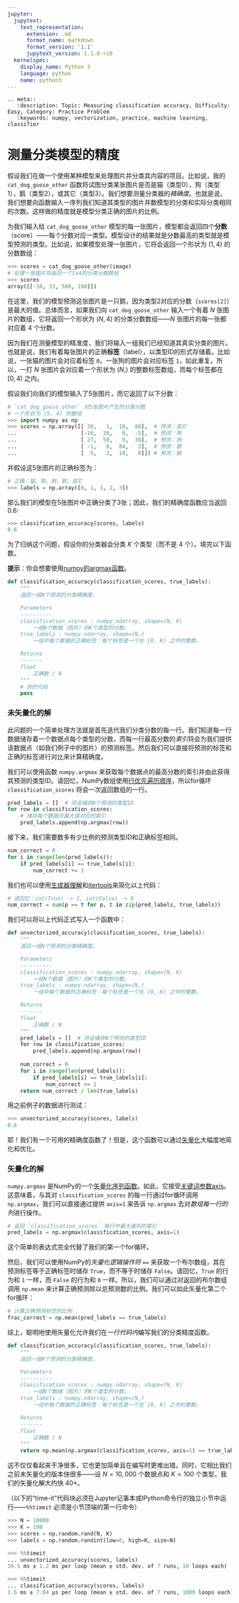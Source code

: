 ```yaml
---
jupyter:
  jupytext:
    text_representation:
      extension: .md
      format_name: markdown
      format_version: '1.1'
      jupytext_version: 1.1.0-rc0
  kernelspec:
    display_name: Python 3
    language: python
    name: python3
---
```


```raw_mimetype="text/restructuredtext"
.. meta::
   :description: Topic: Measuring classification accuracy, Difficulty: Easy, Category: Practice Problem
   :keywords: numpy, vectorization, practice, machine learning, classifier
```

<!-- #region -->
# 测量分类模型的精度
假设我们在做一个使用某种模型来处理图片并分类其内容的项目。比如说，我的 `cat_dog_goose_other` 函数将试图分类某张图片是否是猫（类型0），狗（类型1），鹅（类型2），或其它（类型3）。我们想要测量分类器的*精确度*。也就是说，我们想要向函数输入一序列我们知道其类型的图片并数模型的分类和实际分类相同的次数。这样做的精度就是模型分类正确的图片的比例。

为我们输入给 `cat_dog_goose_other` 模型的每一张图片，模型都会返回四个**分数**（score）——每个分数对应一类型。模型设计的结果就是分数最高的类型就是模型预测的类型。比如说，如果模型处理一张图片，它将会返回一个形状为 $(1, 4)$ 的分数数组：

```python
>>> scores = cat_dog_goose_other(image)
# 处理一张图片将返回一个1x4的分类分数数组
>>> scores
array([[-10, 33, 580, 100]])
```
在这里，我们的模型预测这张图片是一只鹅，因为类型2对应的分数（`scores[2]`）是最大的值。总体而言，如果我们向 `cat_dog_goose_other` 输入一个有着 $N$ 张图片的数组，它将返回一个形状为 $(N, 4)$ 的分类分数数组——$N$ 张图片的每一张都对应着 $4$ 个分数。

因为我们在测量模型的精准度，我们将输入一组我们已经知道其真实分类的图片。也就是说，我们有着每张图片的正确**标签**（label），以类型ID的形式存储着。比如说，一张猫的图片会对应着标签 `0`，一张狗的图片会对应标签 `1`，如此重复。所以，一打 $N$ 张图片会对应着一个形状为 $(N,)$ 的整数标签数组，而每个标签都在 $[0, 4)$ 之内。

假设我们向我们的模型输入了5张图片，而它返回了以下分数：
```python
# `cat_dog_goose_other` 对5张图片产生的分类分数
# 一个形状为 (5, 4) 的数组
>>> import numpy as np
>>> scores = np.array([[ 30,   1,  10,  80],  # 预测：其它
...                    [-10,  20,   0,  -5],  # 预测：狗
...                    [ 27,  50,   9,  30],  # 预测：狗
...                    [ -1,   0,  84,   3],  # 预测：鹅
...                    [  5,   2,  10,   0]]) # 预测：鹅
``` 

并假设这5张图片的正确标签为：
```python
# 正确：猫，狗，狗，鹅，其它
>>> labels = np.array([0, 1, 1, 2, 3])
```

那么我们的模型在5张图片中正确分类了3张；因此，我们的精确度函数应当返回0.6:
```python
>>> classification_accuracy(scores, labels)
0.6
```

为了归纳这个问题，假设你的分类器会分类 $K$ 个类型（而不是 $4$ 个）。填完以下函数。

**提示**：你会想要使用[numpy的argmax函数](https://docs.scipy.org/doc/numpy/reference/generated/numpy.argmax.html#numpy.argmax)。

```python
def classification_accuracy(classification_scores, true_labels):
    """
    返回一组N个预测的分类精确度。

    Parameters
    ----------
    classification_scores : numpy.ndarray, shape=(N, K)
        一组N个数据（图片）的K个类型的分数。
    true_labels : numpy.ndarray, shape=(N,)
        一组中每个数据的正确标签：每个标签是一个在 [0, K) 之中的整数。

    Returns
    -------
    float
        正确数 / N
    """
    # 你的代码
    pass

```
<!-- #endregion -->

<!-- #region -->
### 未矢量化的解
此问题的一个简单处理方法就是首先迭代我们分类分数的每一行。我们知道每一行数据储存着一个数据点每个类型的分数，而每一行最高分数的*索引*将会为我们提供该数据点（如我们例子中的图片）的预测标签。然后我们可以直接将预测的标签和正确的标签进行对比来计算精确度。

我们可以使用函数 `numpy.argmax` 来获取每个数据点的最高分数的索引并由此获得其预测的类型ID。请回忆，NumPy数组使用[行优先遍历顺序](https://www.pythonlikeyoumeanit.com/Module3_IntroducingNumpy/ArrayTraversal.html#How-to-Traverse-an-Array:-Row-major-%28C%29-vs-Column-major-%28F%29-Traversal-Ordering)，所以for循环 `classification_scores` 将会一次返回数组的一行。

```python
pred_labels = []  # 将会储存N个预测的类型ID
for row in classification_scores:
    # 储存每个数据点最大值对应的索引
    pred_labels.append(np.argmax(row))  
```

接下来，我们需要数多有少比例的预测类型ID和正确标签相同。

```python
num_correct = 0
for i in range(len(pred_labels)):
    if pred_labels[i] == true_labels[i]:
        num_correct += 1
```

我们也可以使用[生成器理解](https://www.pythonlikeyoumeanit.com/Module2_EssentialsOfPython/Generators_and_Comprehensions.html#Creating-your-own-generator:-generator-comprehensions)和[itertools](https://www.pythonlikeyoumeanit.com/Module2_EssentialsOfPython/Itertools.html)来简化以上代码：

```python
# 请回忆：int(True) -> 1, int(False) -> 0
num_correct = sum(p == t for p, t in zip(pred_labels, true_labels)) 
```

我们可以将以上代码正式写入一个函数中：

```python
def unvectorized_accuracy(classification_scores, true_labels):
    """
    返回一组N个预测的分类精确度。

    Parameters
    ----------
    classification_scores : numpy.ndarray, shape=(N, K)
        一组N个数据（图片）的K个类型的分数。
    true_labels : numpy.ndarray, shape=(N,)
        一组中每个数据的正确标签：每个标签是一个在 [0, K) 之中的整数。

    Returns
    -------
    float
        正确数 / N
    """
    pred_labels = []  # 将会储存N个预测的类型ID
    for row in classification_scores:
        pred_labels.append(np.argmax(row))
    
    num_correct = 0
    for i in range(len(pred_labels)):
        if pred_labels[i] == true_labels[i]:
            num_correct += 1
    return num_correct / len(true_labels)
```
用之前例子的数据进行测试：
```python
>>> unvectorized_accuracy(scores, labels)
0.6
```
耶！我们有一个可用的精确度函数了！但是，这个函数可以通过[矢量化](https://www.pythonlikeyoumeanit.com/Module3_IntroducingNumpy/VectorizedOperations.html)大幅度地简化和优化。
<!-- #endregion -->

<!-- #region -->
### 矢量化的解
`numpy.argmax` 是NumPy的一个[矢量化序列函数](https://www.pythonlikeyoumeanit.com/Module3_IntroducingNumpy/VectorizedOperations.html#Sequential-Functions)。如此，它接受[关键词参数axis](https://www.pythonlikeyoumeanit.com/Module3_IntroducingNumpy/VectorizedOperations.html#Specifying-the-axis-Keyword-Argument-in-Sequential-NumPy-Functions)。这意味着，与其对 `classification_scores` 的每一行通过for循环调用 `np.argmax`，我们可以直接通过提供 `axis=1` 来告诉 `np.argmax` 去对*数组每一行的列*进行操作。

```python
# 返回 `classification_scores` 每行中最大值列的索引
pred_labels = np.argmax(classification_scores, axis=1)
```
这个简单的表达式完全代替了我们的第一个for循环。

然后，我们可以使用NumPy的*矢量化逻辑操作符* `==` 来获取一个布尔数组，其在预测标签等于正确标签时储存 `True`，而不等于时储存 `False`。请回忆，`True` 的行为和 `1` 一样，而 `False` 的行为和 `0` 一样。所以，我们可以通过对返回的布尔数组调用 `np.mean` 来计算正确预测除以总预测数的比例。我们可以如此矢量化第二个for循环：

```python
# 计算正确预测标签的比例
frac_correct = np.mean(pred_labels == true_labels)
```

综上，聪明地使用矢量化允许我们在*一行代码内*编写我们的分类精度函数。

```python
def classification_accuracy(classification_scores, true_labels):
    """
    返回一组N个预测的分类精确度。

    Parameters
    ----------
    classification_scores : numpy.ndarray, shape=(N, K)
        一组N个数据（图片）的K个类型的分数。
    true_labels : numpy.ndarray, shape=(N,)
        一组中每个数据的正确标签：每个标签是一个在 [0, K) 之中的整数。

    Returns
    -------
    float
        正确数 / N
    """
    return np.mean(np.argmax(classification_scores, axis=1) == true_labels)
```

这不仅仅看起来干净很多，它也更加简单且在编写时更难出错。同时，它相比我们之前未矢量化的版本快很多——设 $N=10,000$ 个数据点和 $K=100$ 个类型，我们的矢量化解大约快 $40\times$。 

（以下的“time-it”代码块必须在Jupyter记事本或IPython命令行的独立小节中运行——`%%timeit` 必须是小节顶端的第一行命令）

```python
>>> N = 10000
>>> K = 100
>>> scores = np.random.rand(N, K)
>>> labels = np.random.randint(low=0, high=K, size=N)
```
```python
>>> %%timeit
... unvectorized_accuracy(scores, labels)
39.5 ms ± 1.2 ms per loop (mean ± std. dev. of 7 runs, 10 loops each)
```

```python
>>> %%timeit
... classification_accuracy(scores, labels)
1.6 ms ± 7.04 µs per loop (mean ± std. dev. of 7 runs, 1000 loops each)
```
<!-- #endregion -->
